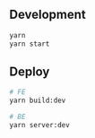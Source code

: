 ## Development

```bash
yarn
yarn start
```

## Deploy

```bash
# FE
yarn build:dev

# BE
yarn server:dev
```